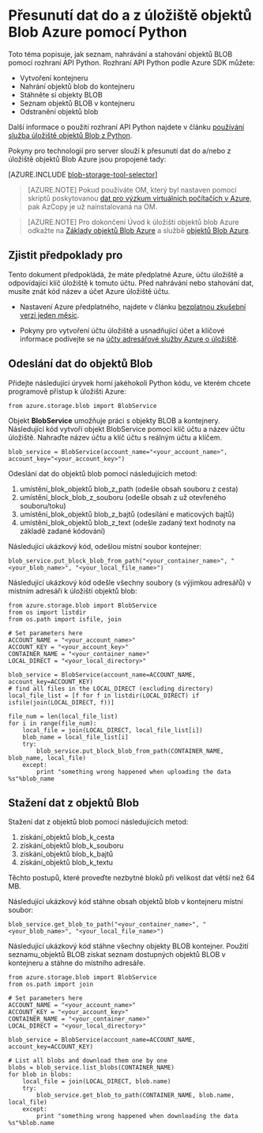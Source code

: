 <properties
    pageTitle="Přesunutí dat do a z úložiště objektů Blob Azure pomocí Python | Microsoft Azure"
    description="Přesunutí dat do a z úložiště objektů Blob Azure pomocí Python"
    services="machine-learning,storage"
    documentationCenter=""
    authors="bradsev"
    manager="jhubbard"
    editor="cgronlun" />

<tags
    ms.service="machine-learning"
    ms.workload="data-services"
    ms.tgt_pltfrm="na"
    ms.devlang="na"
    ms.topic="article"
    ms.date="09/14/2016"
    ms.author="bradsev" />

# <a name="move-data-to-and-from-azure-blob-storage-using-python"></a>Přesunutí dat do a z úložiště objektů Blob Azure pomocí Python

Toto téma popisuje, jak seznam, nahrávání a stahování objektů BLOB pomocí rozhraní API Python. Rozhraní API Python podle Azure SDK můžete:

- Vytvoření kontejneru
- Nahrání objektů blob do kontejneru
- Stáhněte si objekty BLOB
- Seznam objektů BLOB v kontejneru
- Odstranění objektů blob

Další informace o použití rozhraní API Python najdete v článku [používání služba úložiště objektů Blob z Python](../storage/storage-python-how-to-use-blob-storage.md).

Pokyny pro technologií pro server slouží k přesunutí dat do a/nebo z úložiště objektů Blob Azure jsou propojené tady:

[AZURE.INCLUDE [blob-storage-tool-selector](../../includes/machine-learning-blob-storage-tool-selector.md)]


> [AZURE.NOTE] Pokud používáte OM, který byl nastaven pomocí skriptů poskytovanou [dat pro výzkum virtuálních počítačích v Azure](machine-learning-data-science-virtual-machines.md), pak AzCopy je už nainstalovaná na OM.

> [AZURE.NOTE] Pro dokončení Úvod k úložišti objektů blob Azure odkažte na [Základy objektů Blob Azure](../storage/storage-dotnet-how-to-use-blobs.md) a službě [objektů Blob Azure](https://msdn.microsoft.com/library/azure/dd179376.aspx).


## <a name="prerequisites"></a>Zjistit předpoklady pro

Tento dokument předpokládá, že máte předplatné Azure, účtu úložiště a odpovídající klíč úložiště k tomuto účtu. Před nahrávání nebo stahování dat, musíte znát kód název a účet Azure úložiště účtu.

- Nastavení Azure předplatného, najdete v článku [bezplatnou zkušební verzi jeden měsíc](https://azure.microsoft.com/pricing/free-trial/).

- Pokyny pro vytvoření účtu úložiště a usnadňující účet a klíčové informace podívejte se na [účty adresářové služby Azure o úložiště](../storage/storage-create-storage-account.md).


## <a name="upload-data-to-blob"></a>Odeslání dat do objektů Blob

Přidejte následující úryvek horní jakéhokoli Python kódu, ve kterém chcete programově přístup k úložišti Azure:

    from azure.storage.blob import BlobService

Objekt **BlobService** umožňuje práci s objekty BLOB a kontejnery. Následující kód vytvoří objekt BlobService pomocí klíč účtu a název účtu úložiště. Nahraďte název účtu a klíč účtu s reálným účtu a klíčem.

    blob_service = BlobService(account_name="<your_account_name>", account_key="<your_account_key>")

Odeslání dat do objektů blob pomocí následujících metod:

1. umístění\_blok\_objektů blob\_z\_path (odešle obsah souboru z cesta)
2. umístění\_block_blob\_z\_souboru (odešle obsah z už otevřeného souboru/toku)
3. umístění\_blok\_objektů blob\_z\_bajtů (odesílání e maticových bajtů)
4. umístění\_blok\_objektů blob\_z\_text (odešle zadaný text hodnoty na základě zadané kódování)

Následující ukázkový kód, odešlou místní soubor kontejner:

    blob_service.put_block_blob_from_path("<your_container_name>", "<your_blob_name>", "<your_local_file_name>")

Následující ukázkový kód odešle všechny soubory (s výjimkou adresářů) v místním adresáři k úložišti objektů blob:

    from azure.storage.blob import BlobService
    from os import listdir
    from os.path import isfile, join

    # Set parameters here
    ACCOUNT_NAME = "<your_account_name>"
    ACCOUNT_KEY = "<your_account_key>"
    CONTAINER_NAME = "<your_container_name>"
    LOCAL_DIRECT = "<your_local_directory>"     

    blob_service = BlobService(account_name=ACCOUNT_NAME, account_key=ACCOUNT_KEY)
    # find all files in the LOCAL_DIRECT (excluding directory)
    local_file_list = [f for f in listdir(LOCAL_DIRECT) if isfile(join(LOCAL_DIRECT, f))]

    file_num = len(local_file_list)
    for i in range(file_num):
        local_file = join(LOCAL_DIRECT, local_file_list[i])
        blob_name = local_file_list[i]
        try:
            blob_service.put_block_blob_from_path(CONTAINER_NAME, blob_name, local_file)
        except:
            print "something wrong happened when uploading the data %s"%blob_name


## <a name="download-data-from-blob"></a>Stažení dat z objektů Blob

Stažení dat z objektů blob pomocí následujících metod:
1. získání\_objektů blob\_k\_cesta
2. získání\_objektů blob\_k\_souboru
3. získání\_objektů blob\_k\_bajtů
4. získání\_objektů blob\_k\_textu

Těchto postupů, které proveďte nezbytné bloků při velikost dat větší než 64 MB.

Následující ukázkový kód stáhne obsah objektů blob v kontejneru místní soubor:

    blob_service.get_blob_to_path("<your_container_name>", "<your_blob_name>", "<your_local_file_name>")

Následující ukázkový kód stáhne všechny objekty BLOB kontejner. Použití seznamu\_objektů BLOB získat seznam dostupných objektů BLOB v kontejneru a stáhne do místního adresáře.

    from azure.storage.blob import BlobService
    from os.path import join

    # Set parameters here
    ACCOUNT_NAME = "<your_account_name>"
    ACCOUNT_KEY = "<your_account_key>"
    CONTAINER_NAME = "<your_container_name>"
    LOCAL_DIRECT = "<your_local_directory>"     

    blob_service = BlobService(account_name=ACCOUNT_NAME, account_key=ACCOUNT_KEY)

    # List all blobs and download them one by one
    blobs = blob_service.list_blobs(CONTAINER_NAME)
    for blob in blobs:
        local_file = join(LOCAL_DIRECT, blob.name)
        try:
            blob_service.get_blob_to_path(CONTAINER_NAME, blob.name, local_file)
        except:
            print "something wrong happened when downloading the data %s"%blob.name
